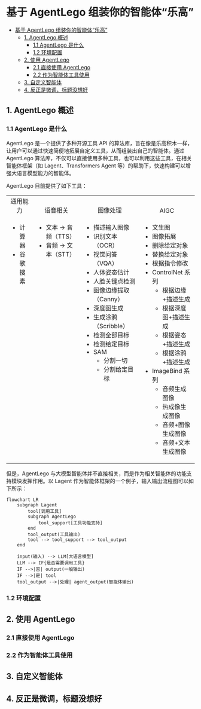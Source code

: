 # 基于 AgentLego 组装你的智能体“乐高”

- [基于 AgentLego 组装你的智能体“乐高”](#基于-agentlego-组装你的智能体乐高)
  - [1. AgentLego 概述](#1-agentlego-概述)
    - [1.1 AgentLego 是什么](#11-agentlego-是什么)
    - [1.2 环境配置](#12-环境配置)
  - [2. 使用 AgentLego](#2-使用-agentlego)
    - [2.1 直接使用 AgentLego](#21-直接使用-agentlego)
    - [2.2 作为智能体工具使用](#22-作为智能体工具使用)
  - [3. 自定义智能体](#3-自定义智能体)
  - [4. 反正是微调，标题没想好](#4-反正是微调标题没想好)

## 1. AgentLego 概述

### 1.1 AgentLego 是什么

AgentLego 是一个提供了多种开源工具 API 的算法库，旨在像是乐高积木一样，让用户可以通过快速简便地拓展自定义工具，从而组装出自己的智能体。通过 AgentLego 算法库，不仅可以直接使用多种工具，也可以利用这些工具，在相关智能体框架（如 Lagent、Transformers Agent 等）的帮助下，快速构建可以增强大语言模型能力的智能体。

AgentLego 目前提供了如下工具：

<table align='center'>
    <tr align='center' valign='bottom'>
        <b><td>通用能力</td></b>
        <b><td>语音相关</td></b>
        <b><td>图像处理</td></b>
        <b><td>AIGC</td></b>
    </tr>
    <tr valign='top'>
    <td>
        <ul>
        <li>计算器</li>
        <li>谷歌搜素</li>
        </ul>
    </td>
    <td>
        <ul>
        <li>文本 -> 音频（TTS）</li>
        <li>音频 -> 文本（STT）</li>
        </ul>
    </td>
    <td>
        <ul>
        <li>描述输入图像</li>
        <li>识别文本（OCR）</li>
        <li>视觉问答（VQA）</li>
        <li>人体姿态估计</li>
        <li>人脸关键点检测</li>
        <li>图像边缘提取（Canny）</li>
        <li>深度图生成</li>
        <li>生成涂鸦（Scribble）</li>
        <li>检测全部目标</li>
        <li>检测给定目标</li>
        <li>SAM
            <ul>
            <li>分割一切</li>
            <li>分割给定目标</li>
            </ul>
        </li>
        </ul>
    </td>
    <td>
        <ul>
        <li>文生图</li>
        <li>图像拓展</li>
        <li>删除给定对象</li>
        <li>替换给定对象</li>
        <li>根据指令修改</li>
        <li>ControlNet 系列
            <ul>
            <li>根据边缘+描述生成</li>
            <li>根据深度图+描述生成</li>
            <li>根据姿态+描述生成</li>
            <li>根据涂鸦+描述生成</li>
            </ul>
        </li>
        <li>ImageBind 系列
            <ul>
            <li>音频生成图像</li>
            <li>热成像生成图像</li>
            <li>音频+图像生成图像</li>
            <li>音频+文本生成图像</li>
            </ul>
        </li>
    </td>
    </tr>
</table>

但是，AgentLego 与大模型智能体并不直接相关，而是作为相关智能体的功能支持模块发挥作用。以 Lagent 作为智能体框架的一个例子，输入输出流程图可以如下所示：

```mermaid
flowchart LR
    subgraph Lagent
        tool[调用工具]
        subgraph AgentLego
            tool_support[工具功能支持]
        end
        tool_output(工具输出)
        tool --> tool_support --> tool_output
    end

    input(输入) --> LLM[大语言模型]
    LLM --> IF{是否需要调用工具}
    IF -->|否| output(一般输出)
    IF -->|是| tool
    tool_output -->|处理| agent_output(智能体输出)
```

### 1.2 环境配置

## 2. 使用 AgentLego

### 2.1 直接使用 AgentLego

### 2.2 作为智能体工具使用

## 3. 自定义智能体

## 4. 反正是微调，标题没想好